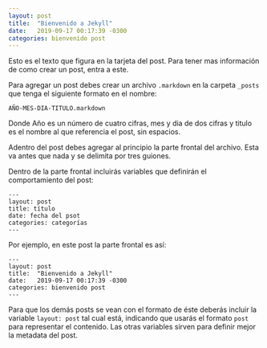 ```yaml
---
layout: post
title:  "Bienvenido a Jekyll"
date:   2019-09-17 00:17:39 -0300
categories: bienvenido post 
---
```

Esto es el texto que figura en la tarjeta del post.  Para tener mas información de como crear un post, entra a este.
<!--section-->

Para agregar un post debes crear un archivo `.markdown` en la carpeta `_posts` que tenga el siguiente formato en el nombre:

`AÑO-MES-DIA-TITULO.markdown`

Donde Año es un número de cuatro cifras, mes y dia de dos cifras y titulo es el nombre al que referencia el post, sin espacios.

Adentro del post debes agregar al principio la parte frontal del archivo. Esta va antes que nada y se delimita por tres guiones.

Dentro de la parte frontal incluirás variables que definirán el comportamiento del post:

```
---
layout: post
title: título
date: fecha del psot
categories: categorías
---
```

Por ejemplo, en este post la parte frontal es así:

```
---
layout: post
title:  "Bienvenido a Jekyll"
date:   2019-09-17 00:17:39 -0300
categories: bienvenido post 
---
```

Para que los demás posts se vean con el formato de éste deberás incluir la variable `layout: post` tal cual está, indicando que usarás el formato `post` para representar el contenido.
Las otras variables sirven para definir mejor la metadata del post.